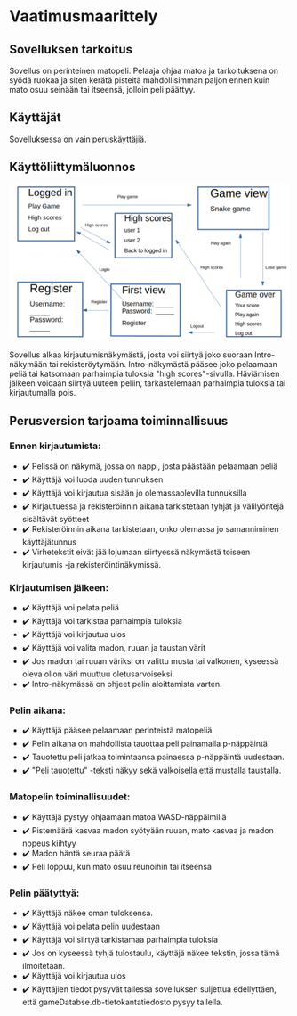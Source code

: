 # Vaatimusmaarittely

## Sovelluksen tarkoitus

Sovellus on perinteinen matopeli. Pelaaja ohjaa matoa ja tarkoituksena on syödä ruokaa ja siten kerätä pisteitä mahdollisimman paljon ennen kuin mato osuu seinään tai itseensä, jolloin peli päättyy.

## Käyttäjät

Sovelluksessa on vain peruskäyttäjiä. 

## Käyttöliittymäluonnos

<img src="https://github.com/limi96/ot-harjoitustyo/blob/master/dokumentaatio/kuvat/kayttoliittymaluonnos.png" width="800">

Sovellus alkaa kirjautumisnäkymästä, josta voi siirtyä joko suoraan Intro-näkymään tai rekisteröytymään. Intro-näkymästä pääsee joko pelaamaan peliä tai katsomaan parhaimpia tuloksia "high scores"-sivulla. Häviämisen jälkeen voidaan siirtyä uuteen peliin, tarkastelemaan parhaimpia tuloksia tai kirjautumalla pois. 


## Perusversion tarjoama toiminnallisuus

### Ennen kirjautumista:

- :heavy_check_mark: Pelissä on näkymä, jossa on nappi, josta päästään pelaamaan peliä 
- :heavy_check_mark: Käyttäjä voi luoda uuden tunnuksen
- :heavy_check_mark: Käyttäjä voi kirjautua sisään jo olemassaolevilla tunnuksilla
- :heavy_check_mark: Kirjautuessa ja rekisteröinnin aikana tarkistetaan tyhjät ja välilyöntejä sisältävät syötteet 
- :heavy_check_mark: Rekisteröinnin aikana tarkistetaan, onko olemassa jo samanniminen käyttäjätunnus
- :heavy_check_mark: Virhetekstit eivät jää lojumaan siirtyessä näkymästä toiseen kirjautumis -ja rekisteröintinäkymissä. 

### Kirjautumisen jälkeen:

- :heavy_check_mark: Käyttäjä voi pelata peliä
- :heavy_check_mark: Käyttäjä voi tarkistaa parhaimpia tuloksia
- :heavy_check_mark: Käyttäjä voi kirjautua ulos
- :heavy_check_mark: Käyttäjä voi valita madon, ruuan ja taustan värit
- :heavy_check_mark: Jos madon tai ruuan väriksi on valittu musta tai valkonen, kyseessä oleva olion väri muuttuu oletusarvoiseksi. 
- :heavy_check_mark: Intro-näkymässä on ohjeet pelin aloittamista varten. 

### Pelin aikana: 

- :heavy_check_mark: Käyttäjä pääsee pelaamaan perinteistä matopeliä
- :heavy_check_mark: Pelin aikana on mahdollista tauottaa peli painamalla p-näppäintä 
- :heavy_check_mark: Tauotettu peli jatkaa toimintaansa painaessa p-näppäintä uudestaan. 
- :heavy_check_mark: "Peli tauotettu" -teksti näkyy sekä valkoisella että mustalla taustalla. 

### Matopelin toiminallisuudet:

- :heavy_check_mark: Käyttäjä pystyy ohjaamaan matoa WASD-näppäimillä
- :heavy_check_mark: Pistemäärä kasvaa madon syötyään ruuan, mato kasvaa ja madon nopeus kiihtyy
- :heavy_check_mark: Madon häntä seuraa päätä
- :heavy_check_mark: Peli loppuu, kun mato osuu reunoihin tai itseensä 

### Pelin päätyttyä: 

- :heavy_check_mark: Käyttäjä näkee oman tuloksensa. 
- :heavy_check_mark: Käyttäjä voi pelata pelin uudestaan
- :heavy_check_mark: Käyttäjä voi siirtyä tarkistamaa parhaimpia tuloksia
- :heavy_check_mark: Jos on kyseessä tyhjä tulostaulu, käyttäjä näkee tekstin, jossa tämä ilmoitetaan. 
- :heavy_check_mark: Käyttäjä voi kirjautua ulos
- :heavy_check_mark: Käyttäjien tiedot pysyvät tallessa sovelluksen suljettua edellyttäen, että gameDatabse.db-tietokantatiedosto pysyy tallella. 
